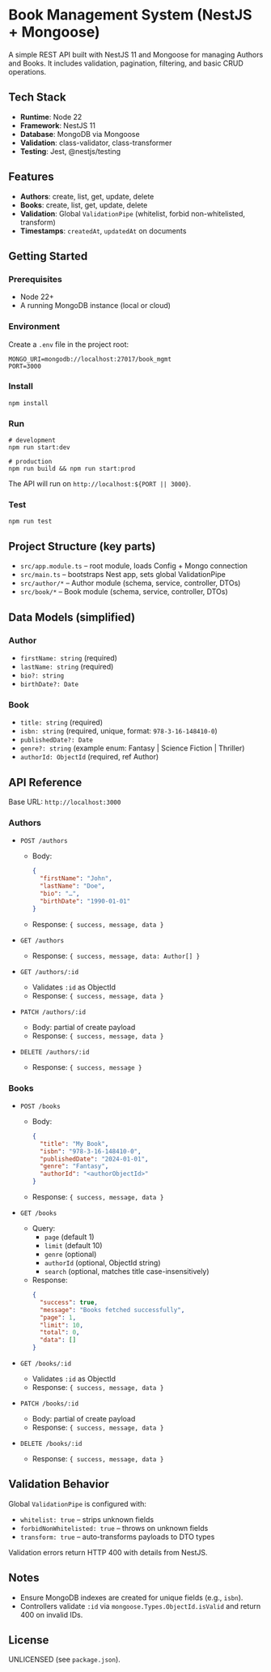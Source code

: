 # Book Management System (NestJS + Mongoose)

A simple REST API built with NestJS 11 and Mongoose for managing Authors and Books. It includes validation, pagination, filtering, and basic CRUD operations.

## Tech Stack

- **Runtime**: Node 22
- **Framework**: NestJS 11
- **Database**: MongoDB via Mongoose
- **Validation**: class-validator, class-transformer
- **Testing**: Jest, @nestjs/testing

## Features

- **Authors**: create, list, get, update, delete
- **Books**: create, list, get, update, delete
- **Validation**: Global `ValidationPipe` (whitelist, forbid non-whitelisted, transform)
- **Timestamps**: `createdAt`, `updatedAt` on documents

## Getting Started

### Prerequisites

- Node 22+
- A running MongoDB instance (local or cloud)

### Environment

Create a `.env` file in the project root:

```
MONGO_URI=mongodb://localhost:27017/book_mgmt
PORT=3000
```

### Install

```
npm install
```

### Run

```
# development
npm run start:dev

# production
npm run build && npm run start:prod
```

The API will run on `http://localhost:${PORT || 3000}`.

### Test

```
npm run test
```

## Project Structure (key parts)

- `src/app.module.ts` – root module, loads Config + Mongo connection
- `src/main.ts` – bootstraps Nest app, sets global ValidationPipe
- `src/author/*` – Author module (schema, service, controller, DTOs)
- `src/book/*` – Book module (schema, service, controller, DTOs)

## Data Models (simplified)

### Author

- `firstName: string` (required)
- `lastName: string` (required)
- `bio?: string`
- `birthDate?: Date`

### Book

- `title: string` (required)
- `isbn: string` (required, unique, format: `978-3-16-148410-0`)
- `publishedDate?: Date`
- `genre?: string` (example enum: Fantasy | Science Fiction | Thriller)
- `authorId: ObjectId` (required, ref Author)

## API Reference

Base URL: `http://localhost:3000`

### Authors

- `POST /authors`
  - Body:
    ```json
    {
      "firstName": "John",
      "lastName": "Doe",
      "bio": "…",
      "birthDate": "1990-01-01"
    }
    ```
  - Response: `{ success, message, data }`

- `GET /authors`
  - Response: `{ success, message, data: Author[] }`

- `GET /authors/:id`
  - Validates `:id` as ObjectId
  - Response: `{ success, message, data }`

- `PATCH /authors/:id`
  - Body: partial of create payload
  - Response: `{ success, message, data }`

- `DELETE /authors/:id`
  - Response: `{ success, message }`

### Books

- `POST /books`
  - Body:
    ```json
    {
      "title": "My Book",
      "isbn": "978-3-16-148410-0",
      "publishedDate": "2024-01-01",
      "genre": "Fantasy",
      "authorId": "<authorObjectId>"
    }
    ```
  - Response: `{ success, message, data }`

- `GET /books`
  - Query:
    - `page` (default 1)
    - `limit` (default 10)
    - `genre` (optional)
    - `authorId` (optional, ObjectId string)
    - `search` (optional, matches title case-insensitively)
  - Response:
    ```json
    {
      "success": true,
      "message": "Books fetched successfully",
      "page": 1,
      "limit": 10,
      "total": 0,
      "data": []
    }
    ```

- `GET /books/:id`
  - Validates `:id` as ObjectId
  - Response: `{ success, message, data }`

- `PATCH /books/:id`
  - Body: partial of create payload
  - Response: `{ success, message, data }`

- `DELETE /books/:id`
  - Response: `{ success, message, data }`

## Validation Behavior

Global `ValidationPipe` is configured with:

- `whitelist: true` – strips unknown fields
- `forbidNonWhitelisted: true` – throws on unknown fields
- `transform: true` – auto-transforms payloads to DTO types

Validation errors return HTTP 400 with details from NestJS.

## Notes

- Ensure MongoDB indexes are created for unique fields (e.g., `isbn`).
- Controllers validate `:id` via `mongoose.Types.ObjectId.isValid` and return 400 on invalid IDs.

## License

UNLICENSED (see `package.json`).

